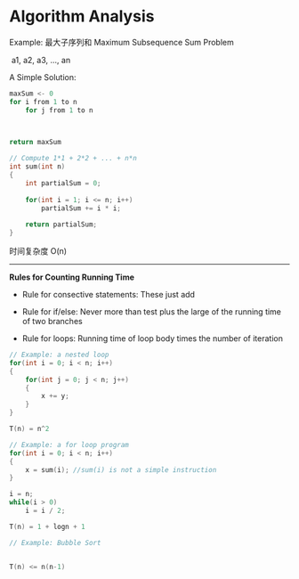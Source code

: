 # Algorithm Analysis

Example: 最大子序列和 Maximum Subsequence Sum Problem

​				a1, a2, a3, ..., an

A Simple Solution:

~~~C++
maxSum <- 0
for i from 1 to n
    for j from 1 to n
        


return maxSum
~~~



~~~C++
// Compute 1*1 + 2*2 + ... + n*n 
int sum(int n)
{
    int partialSum = 0;
    
    for(int i = 1; i <= n; i++)
        partialSum += i * i;
    
    return partialSum;
}
~~~

时间复杂度 O(n)

---

**Rules for Counting Running Time**

+ Rule for consective statements:  These just add

+ Rule for if/else:  Never more than test plus the large of the running time of two branches

+ Rule for loops:  Running time of loop body times the number of iteration

~~~C++
// Example: a nested loop
for(int i = 0; i < n; i++)
{
    for(int j = 0; j < n; j++)
    {
        x += y;
    }
}

T(n) = n^2
~~~

~~~C++
// Example: a for loop program
for(int i = 0; i < n; i++)
{
    x = sum(i); //sum(i) is not a simple instruction
}
~~~

~~~C++
i = n;
while(i > 0)
    i = i / 2;

T(n) = 1 + logn + 1
~~~

~~~C++
// Example: Bubble Sort


T(n) <= n(n-1)
~~~



